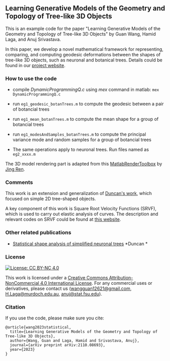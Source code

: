 ## Learning Generative Models of the Geometry and Topology of Tree-like 3D Objects
This is an example code for the paper "Learning Generative Models of the Geometry and Topology of Tree-like 3D Objects" by Guan Wang, Hamid Laga, and Anuj Srivastava.

In this paper, we develop a novel mathematical framework for representing, comparing, and computing geodesic deformations between the shapes of tree-like 3D objects, such as neuronal and botanical trees. Details could be found in our [project website](https://fanta007.github.io/complexTrees_website/).


### How to use the code

- compile *DynamicProgrammingQ.c* using *mex* command in matlab: ```mex DynamicProgrammingQ.c```

- run ```eg1_geodesic_botanTrees.m``` to compute the geodesic between a pair of botancial trees
- run ```eg1_mean_botanTrees.m``` to compute the mean shape for a group of botancial trees
- run ```eg1_modesAndSamples_botanTrees.m``` to compute the principal variance mode and random samples for a group of botancial trees

- The same operations apply to neuronal trees. Run files named as ```eg2_xxxx.m```

The 3D model rendering part is adapted from this [MatlabRenderToolbox](https://github.com/llorz/MatlabRenderToolbox) by [Jing Ren](https://github.com/llorz?tab=repositories).


### Comments
This work is an extension and generalization of [Duncan's work](https://scholar.google.com.au/citations?view_op=view_citation&hl=en&user=Kj-lB0MAAAAJ&cstart=20&pagesize=80&sortby=pubdate&citation_for_view=Kj-lB0MAAAAJ:6syOTa9L3GQC), which focused on simple 2D tree-shaped objects.

A key component of this work is Square Root Velocity Functions (SRVF), which is used to carry out elastic analysis of curves. The description and relevant codes on SRVF could be found at [this website](https://www.asc.ohio-state.edu/kurtek.1/cbms.html).

### Other related publications
- [‪Statistical shape analysis of simplified neuronal trees‬](https://scholar.google.com.au/citations?view_op=view_citation&hl=en&user=Kj-lB0MAAAAJ&cstart=20&pagesize=80&sortby=pubdate&citation_for_view=Kj-lB0MAAAAJ:6syOTa9L3GQC)
*Duncan *

### License

[![License: CC BY-NC 4.0](https://img.shields.io/badge/License-CC%20BY--NC%204.0-lightgrey.svg)](https://creativecommons.org/licenses/by-nc/4.0/)

This work is licensed under a [Creative Commons Attribution-NonCommercial 4.0 International License](http://creativecommons.org/licenses/by-nc/4.0/). For any commercial uses or derivatives, please contact us (wangguan12621@gmail.com, H.Laga@murdoch.edu.au, anuj@stat.fsu.edu).

### Citation

If you use the code, please make sure you cite:

```
@article{wang2023statistical,
  title={Learning Generative Models of the Geometry and Topology of Tree-like 3D Objects},
  author={Wang, Guan and Laga, Hamid and Srivastava, Anuj},
  journal={arXiv preprint arXiv:2110.08693},
  year={2023}
}
```
